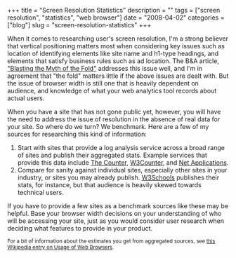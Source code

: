 +++
title = "Screen Resolution Statistics"
description = ""
tags = ["screen resolution", "statistics", "web browser"]
date = "2008-04-02"
categories = ["blog"]
slug = "screen-resolution-statistics"
+++



<p>When it comes to researching user's screen resolution, I'm a strong believer that vertical positioning matters most when considering key issues such as location of identifying elements like site name and h1-type headings, and elements that satisfy business rules such as ad location. The B&amp;A article, <a href="http://www.boxesandarrows.com/view/blasting-the-myth-of">"Blasting the Myth of the Fold"</a> addresses this issue well, and I'm in agreement that "the fold" matters little if the above issues are dealt with. But the issue of browser width is still one that is heavily dependent on audience, and knowledge of what your web analytics tool records about actual users.</p>
<p>When you have a site that has not gone public yet, however, you will have the need to address the issue of resolution in the absence of real data for your site. So where do we turn? We benchmark. Here are a few of my sources for researching this kind of information:</p>
<ol>
<li>Start with sites that provide a log analysis service across a broad range of sites and publish their aggregated stats. Example services that provide this data include <a href="http://www.thecounter.com/stats/2008/February/res.php">The Counter</a>, <a href="http://www.w3counter.com/globalstats.php">W3Counter</a>, and <a href="http://marketshare.hitslink.com/report.aspx?qprid=17">Net Applications</a>.</li>
<li>Compare for sanity against individual sites, especially other sites in your industry, or sites you may already publish. <a href="http://www.w3schools.com/browsers/browsers_display.asp">W3Schools</a> publishes their stats, for instance, but that audience is heavily skewed towards technical users.</li>
</ol>
<p>If you have to provide a few sites as a benchmark sources like these may be helpful. Base your browser width decisions on your understanding of who will be accessing your site, just as you would consider user research when deciding what features to provide in your product.</p>
<p><small>For a bit of information about the estimates you get from aggregated sources, see <a href="http://en.wikipedia.org/wiki/Usage_share_of_web_browsers">this Wikipedia entry on Usage of Web Browsers</a>.</small></p>
    
  
